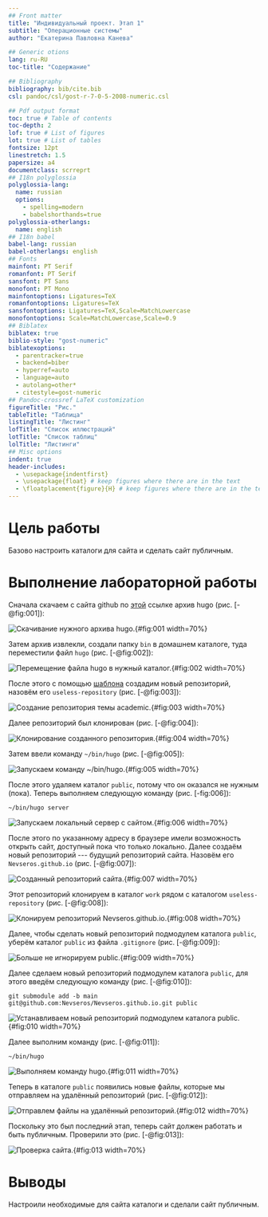 ```yaml
---
## Front matter
title: "Индивидуальный проект. Этап 1"
subtitle: "Операционные системы"
author: "Екатерина Павловна Канева"

## Generic otions
lang: ru-RU
toc-title: "Содержание"

## Bibliography
bibliography: bib/cite.bib
csl: pandoc/csl/gost-r-7-0-5-2008-numeric.csl

## Pdf output format
toc: true # Table of contents
toc-depth: 2
lof: true # List of figures
lot: true # List of tables
fontsize: 12pt
linestretch: 1.5
papersize: a4
documentclass: scrreprt
## I18n polyglossia
polyglossia-lang:
  name: russian
  options:
	- spelling=modern
	- babelshorthands=true
polyglossia-otherlangs:
  name: english
## I18n babel
babel-lang: russian
babel-otherlangs: english
## Fonts
mainfont: PT Serif
romanfont: PT Serif
sansfont: PT Sans
monofont: PT Mono
mainfontoptions: Ligatures=TeX
romanfontoptions: Ligatures=TeX
sansfontoptions: Ligatures=TeX,Scale=MatchLowercase
monofontoptions: Scale=MatchLowercase,Scale=0.9
## Biblatex
biblatex: true
biblio-style: "gost-numeric"
biblatexoptions:
  - parentracker=true
  - backend=biber
  - hyperref=auto
  - language=auto
  - autolang=other*
  - citestyle=gost-numeric
## Pandoc-crossref LaTeX customization
figureTitle: "Рис."
tableTitle: "Таблица"
listingTitle: "Листинг"
lofTitle: "Список иллюстраций"
lotTitle: "Список таблиц"
lolTitle: "Листинги"
## Misc options
indent: true
header-includes:
  - \usepackage{indentfirst}
  - \usepackage{float} # keep figures where there are in the text
  - \floatplacement{figure}{H} # keep figures where there are in the text
---
```


# Цель работы

Базово настроить каталоги для сайта и сделать сайт публичным.

# Выполнение лабораторной работы

Сначала скачаем с сайта github по [этой](https://github.com/gohugoio/hugo/releases) ссылке архив hugo (рис. [-@fig:001]):

![Скачивание нужного архива hugo.](image/001.png){#fig:001 width=70%}

Затем архив извлекли, создали папку `bin` в домашнем каталоге, туда переместили файл `hugo` (рис. [-@fig:002]):

![Перемещение файла `hugo` в нужный каталог.](image/002.png){#fig:002 width=70%}

После этого с помощью [шаблона](https://github.com/wowchemy/starter-hugo-academic) создадим новый репозиторий, назовём его `useless-repository` (рис. [-@fig:003]):

![Создание репозитория темы academic.](image/003.png){#fig:003 width=70%}

Далее репозиторий был клонирован (рис. [-@fig:004]):

![Клонирование созданного репозитория.](image/004.png){#fig:004 width=70%}

Затем ввели команду `~/bin/hugo` (рис. [-@fig:005]):

![Запускаем команду `~/bin/hugo`.](image/005.png){#fig:005 width=70%}

После этого удаляем каталог `public`, потому что он оказался не нужным (пока). Теперь выполняем следующую команду (рис. [-fig:006]):

```
~/bin/hugo server
```

![Запускаем локальный сервер с сайтом.](image/006.png){#fig:006 width=70%}

После этого по указанному адресу в браузере имели возможность открыть сайт, доступный пока что только локально. Далее создаём новый репозиторий --- будущий репозиторий сайта. Назовём его `Nevseros.github.io` (рис. [-@fig:007]):

![Созданный репозиторий сайта.](image/007.png){#fig:007 width=70%}

Этот репозиторий клонируем в каталог `work` рядом с каталогом `useless-repository` (рис. [-@fig:008]):

![Клонируем репозиторий `Nevseros.github.io`.](image/008.png){#fig:008 width=70%}

Далее, чтобы сделать новый репозиторий подмодулем каталога `public`, уберём каталог `public` из файла `.gitignore` (рис. [-@fig:009]):

![Больше не игнорируем `public`.](image/009.png){#fig:009 width=70%}

Далее сделаем новый репозиторий подмодулем каталога `public`, для этого введём следующую команду (рис. [-@fig:010]):

```
git submodule add -b main git@github.com:Nevseros/Nevseros.github.io.git public
```

![Устанавливаем новый репозиторий подмодулем каталога `public`.](image/010.png){#fig:010 width=70%}

Далее выполним команду (рис. [-@fig:011]):

```
~/bin/hugo
```

![Выполняем команду `hugo`.](image/011.png){#fig:011 width=70%}

Теперь в каталоге `public` появились новые файлы, которые мы отправляем на удалённый репозиторий (рис. [-@fig:012]):

![Отправлем файлы на удалённый репозиторий.](image/012.png){#fig:012 width=70%}

Поскольку это был последний этап, теперь сайт должен работать и быть публичным. Проверили это (рис. [-@fig:013]):

![Проверка сайта.](image/013.png){#fig:013 width=70%}

# Выводы

Настроили необходимые для сайта каталоги и сделали сайт публичным.
